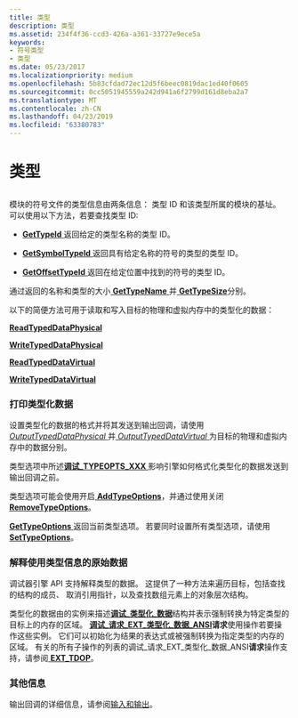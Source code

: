 ```yaml
---
title: 类型
description: 类型
ms.assetid: 234f4f36-ccd3-426a-a361-33727e9ece5a
keywords:
- 符号类型
- 类型
ms.date: 05/23/2017
ms.localizationpriority: medium
ms.openlocfilehash: 5b83cfdad72ec12d5f6beec0819dac1ed40f0605
ms.sourcegitcommit: 0cc5051945559a242d941a6f2799d161d8eba2a7
ms.translationtype: MT
ms.contentlocale: zh-CN
ms.lasthandoff: 04/23/2019
ms.locfileid: "63380783"
---
```

# <a name="types"></a>类型


## <span id="ddk_types_dbx"></span><span id="DDK_TYPES_DBX"></span>


模块的符号文件的类型信息由两条信息： 类型 ID 和该类型所属的模块的基址。 可以使用以下方法，若要查找类型 ID:

-   [**GetTypeId** ](https://msdn.microsoft.com/library/windows/hardware/ff549376)返回给定的类型名称的类型 ID。

-   [**GetSymbolTypeId** ](https://msdn.microsoft.com/library/windows/hardware/ff549173)返回具有给定名称的符号的类型的类型 ID。

-   [**GetOffsetTypeId** ](https://msdn.microsoft.com/library/windows/hardware/ff548062)返回在给定位置中找到的符号的类型 ID。

通过返回的名称和类型的大小[ **GetTypeName** ](https://msdn.microsoft.com/library/windows/hardware/ff549408)并[ **GetTypeSize**](https://msdn.microsoft.com/library/windows/hardware/ff549457)分别。

以下的简便方法可用于读取和写入目标的物理和虚拟内存中的类型化的数据：

[**ReadTypedDataPhysical**](https://msdn.microsoft.com/library/windows/hardware/ff554344)

[**WriteTypedDataPhysical**](https://msdn.microsoft.com/library/windows/hardware/ff561463)

[**ReadTypedDataVirtual**](https://msdn.microsoft.com/library/windows/hardware/ff554345)

[**WriteTypedDataVirtual**](https://msdn.microsoft.com/library/windows/hardware/ff561466)

### <a name="span-idprintingtypeddataspanspan-idprintingtypeddataspanprinting-typed-data"></a><span id="printing_typed_data"></span><span id="PRINTING_TYPED_DATA"></span>打印类型化数据

设置类型化的数据的格式并将其发送到输出回调，请使用[ *OutputTypedDataPhysical* ](https://msdn.microsoft.com/library/windows/hardware/ff553269)并[ *OutputTypedDataVirtual* ](https://msdn.microsoft.com/library/windows/hardware/ff553274)为目标的物理和虚拟内存中的数据分别。

类型选项中所述[**调试\_TYPEOPTS\_XXX** ](https://msdn.microsoft.com/library/windows/hardware/ff541712)影响引擎如何格式化类型化的数据发送到输出回调之前。

类型选项可能会使用开启[ **AddTypeOptions**](https://msdn.microsoft.com/library/windows/hardware/ff537949)，并通过使用关闭[ **RemoveTypeOptions**](https://msdn.microsoft.com/library/windows/hardware/ff554551)。

[**GetTypeOptions** ](https://msdn.microsoft.com/library/windows/hardware/ff549428)返回当前类型选项。 若要同时设置所有类型选项，请使用[ **SetTypeOptions**](https://msdn.microsoft.com/library/windows/hardware/ff556874)。

### <a name="span-idinterpretingrawdatausingtypeinformationspanspan-idinterpretingrawdatausingtypeinformationspaninterpreting-raw-data-using-type-information"></a><span id="interpreting_raw_data_using_type_information"></span><span id="INTERPRETING_RAW_DATA_USING_TYPE_INFORMATION"></span>解释使用类型信息的原始数据

调试器引擎 API 支持解释类型的数据。 这提供了一种方法来遍历目标，包括查找的结构的成员、 取消引用指针，以及查找数组元素上的对象层次结构。

类型化的数据由的实例来描述[**调试\_类型化\_数据**](https://msdn.microsoft.com/library/windows/hardware/ff541706)结构并表示强制转换为特定类型的目标上的内存的区域。 [**调试\_请求\_EXT\_类型化\_数据\_ANSI**](https://msdn.microsoft.com/library/windows/hardware/ff541547)**请求**使用操作若要操作这些实例。 它们可以初始化为结果的表达式或被强制转换为指定类型的内存的区域。 有关的所有子操作的列表的调试\_请求\_EXT\_类型化\_数据\_ANSI**请求**操作支持，请参阅[ **EXT\_TDOP**](https://msdn.microsoft.com/library/windows/hardware/ff544529)。

### <a name="span-idadditionalinformationspanspan-idadditionalinformationspanadditional-information"></a><span id="additional_information"></span><span id="ADDITIONAL_INFORMATION"></span>其他信息

输出回调的详细信息，请参阅[输入和输出](using-input-and-output.md)。

 

 





